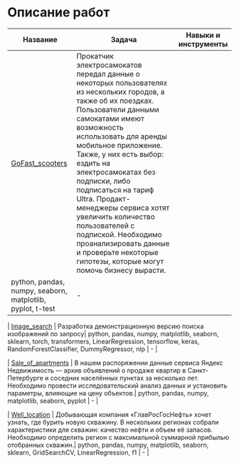 # Описание работ
| Название | Задача | Навыки и инструменты|
| --- | --- | --- |
| [GoFast_scooters](https://github.com/Nadika25/YP_study_projects/tree/main/GoFast_scooters) | Прокатчик электросамокатов передал данные о некоторых пользователях из нескольких городов, а также об их поездках. Пользователи данными самокатами имеют возможность использовать для аренды мобильное приложение. Также, у них есть выбор: ездить на электросамокатах без подписки, либо подписаться на тариф Ultra. Продакт-менеджеры сервиса хотят увеличить количество пользователей с подпиской. Необходимо проанализировать данные и проверьте некоторые гипотезы, которые могут помочь бизнесу вырасти.
| python, pandas, numpy, seaborn, matplotlib, pyplot, t-test| - |

| [Image_search](https://github.com/Nadika25/YP_study_projects/tree/main/Image_search) | Разработка демонстрационную версию поиска изображений по запросу| python, pandas, numpy, matplotlib, seaborn, sklearn, torch, transformers, LinearRegression, tensorflow, keras, RandomForestClassifier, DummyRegressor, nlp | - |

| [Sale_of_apartments](https://github.com/Nadika25/YP_study_projects/tree/main/Sale_of_apartments) | В нашем распоряжении данные сервиса Яндекс Недвижимость — архив объявлений о продаже квартир в Санкт-Петербурге и соседних населённых пунктах за несколько лет. Необходимо провести исследовательский анализ данных и установить параметры, влияющие на цену объектов.| python, pandas, numpy, matplotlib, seaborn, pyplot | - |

| [Well_location](https://github.com/Nadika25/YP_study_projects/tree/main/Well_location) | Добывающая компания «ГлавРосГосНефть» хочет узнать, где бурить новую скважину. В нескольких регионах собрали характеристики для скважин: качество нефти и объем её запасов. Необходимо определить регион с максимальной суммарной прибылью отобранных скважин.| python, pandas, numpy, matplotlib, seaborn, sklearn, GridSearchCV, LinearRegression, f1 | - |

